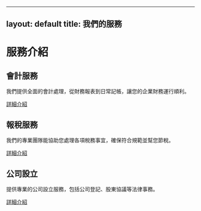 
---
layout: default
title: 我們的服務
---

# 服務介紹

## 會計服務
我們提供全面的會計處理，從財務報表到日常記帳，讓您的企業財務運行順利。

[詳細介紹](#)

## 報稅服務
我們的專業團隊能協助您處理各項稅務事宜，確保符合規範並幫您節稅。

[詳細介紹](#)

## 公司設立
提供專業的公司設立服務，包括公司登記、股東協議等法律事務。

[詳細介紹](#)
